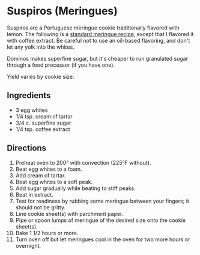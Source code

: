 # Suspiros (Meringues)

Suspiros are a Portuguese meringue cookie traditionally flavored with lemon.  The following is a [standard meringue recipe](http://www.joyofbaking.com/MeringueCookies.html), except that I flavored it with coffee extract.  Be careful not to use an oil-based flavoring, and don't let any yolk into the whites.

Dominos makes superfine sugar, but it's cheaper to run granulated sugar through a food processor (if you have one).

Yield varies by cookie size.

## Ingredients

* 3 egg whites
* 1/4 tsp. cream of tartar
* 3/4 c. superfine sugar
* 1/4 tsp. coffee extract

## Directions

1. Preheat oven to 200° with convection (225°F without).
2. Beat egg whites to a foam.
3. Add cream of tartar.
4. Beat egg whites to a soft peak.
5. Add sugar gradually while beating to stiff peaks.
6. Beat in extract.
7. Test for readiness by rubbing some meringue between your fingers; it should not be gritty.
8. Line cookie sheet(s) with parchment paper.
9. Pipe or spoon lumps of meringue of the desired size onto the cookie sheet(s).
10. Bake 1 1/2 hours or more.  
11. Turn oven off but let meringues cool in the oven for two more hours or overnight.

